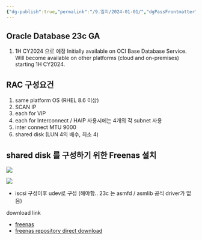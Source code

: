 ```yaml
---
{"dg-publish":true,"permalink":"/9.일지/2024-01-01/","dgPassFrontmatter":true}
---
```



## Oracle Database 23c GA 
1. 1H CY2024 으로 예정
	   Initially available on OCI Base Database Service. Will become available on other platforms (cloud and on-premises) starting 1H CY2024.

## RAC 구성요건
1. same platform OS (RHEL 8.6 이상)
3. SCAN IP
4. each for VIP
5. each for Interconnect / HAIP 사용시에는 4개의 각 subnet 사용
6. inter connect MTU 9000
7. shared disk (LUN 4의 배수, 최소 4)

## shared disk 를 구성하기 위한 Freenas 설치

![](https://i.imgur.com/Mf0zeME.png)

![](https://i.imgur.com/n3eaSIl.jpg)

- iscsi 구성이후 udev로 구성 (해야함.. 23c 는 asmfd / asmlib 공식 driver가 없음)

download link
- [freenas](https://www.truenas.com/)
- [freenas repository direct download](https://download.freenas.org/) 


